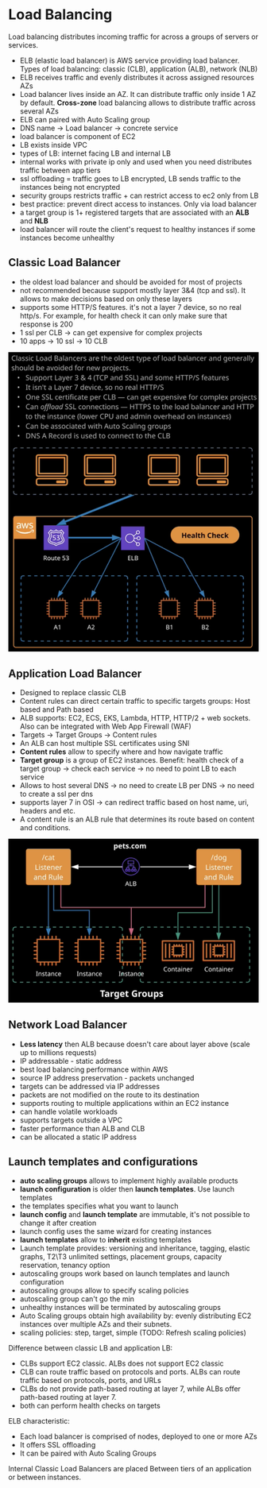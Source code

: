 # Load Balancing

Load balancing distributes incoming traffic for across a groups of servers or services.

- ELB (elastic load balancer) is AWS service providing load balancer. Types of load balancing: classic (CLB), application (ALB), network (NLB)
- ELB receives traffic and evenly distributes it across assigned resources AZs
- Load balancer lives inside an AZ. It can distribute traffic only inside 1 AZ by default. **Cross-zone** load balancing allows to distribute traffic across several AZs
- ELB can paired with Auto Scaling group
- DNS name -> Load balancer -> concrete service
- load balancer is component of EC2
- LB exists inside VPC
- types of LB: internet facing LB and internal LB
- internal works with private ip only and used when you need distributes traffic between app tiers
- ssl offloading = traffic goes to LB encrypted, LB sends traffic to the instances being not encrypted
- security groups restricts traffic + can restrict access to ec2 only from LB
- best practice: prevent direct access to instances. Only via load balancer
- a target group is 1+ registered targets that are associated with an **ALB** and **NLB**
- load balancer will route the client's request to healthy instances if some instances become unhealthy

## Classic Load Balancer

- the oldest load balancer and should be avoided for most of projects
- not recommended because support mostly layer 3&4 (tcp and ssl). It allows to make decisions based on only these layers
- supports some HTTP/S features. it's not a layer 7 device, so no real http/s. For example, for health check it can only make sure that response is 200
- 1 ssl per CLB -> can get expensive for complex projects
- 10 apps -> 10 ssl -> 10 CLB

![clb](../images/clb.png)

## Application Load Balancer

- Designed to replace classic CLB
- Content rules can direct certain traffic to specific targets groups: Host based and Path based
- ALB supports: EC2, ECS, EKS, Lambda, HTTP, HTTP/2 + web sockets. Also can be integrated with Web App Firewall (WAF)
- Targets -> Target Groups -> Content rules
- An ALB can host multiple SSL certificates using SNI
- **Content rules** allow to specify where and how navigate traffic
- **Target group** is a group of EC2 instances. Benefit: health check of a target group -> check each service -> no need to point LB to each service
- Allows to host several DNS -> no need to create LB per DNS -> no need to create a ssl per dns
- supports layer 7 in OSI -> can redirect traffic based on host name, uri, headers and etc.
- A content rule is an ALB rule that determines its route based on content and conditions.

![alb](../images/alb.png)

## Network Load Balancer

- **Less latency** then ALB because doesn't care about layer above (scale up to millions requests)
- IP addressable - static address
- best load balancing performance within AWS
- source IP address preservation - packets unchanged
- targets can be addressed via IP addresses
- packets are not modified on the route to its destination
- supports routing to multiple applications within an EC2 instance
- can handle volatile workloads
- supports targets outside a VPC
- faster performance than ALB and CLB
- can be allocated a static IP address

## Launch templates and configurations

- **auto scaling groups** allows to implement highly available products
- **launch configuration** is older then **launch templates**. Use launch templates
- the templates specifies what you want to launch
- **launch config** and **launch template** are immutable, it's not possible to change it after creation
- launch config uses the same wizard for creating instances
- **launch templates** allow to **inherit** existing templates
- Launch template provides: versioning and inheritance, tagging, elastic graphs, T2\T3 unlimited settings, placement groups, capacity reservation, tenancy option
- autoscaling groups work based on launch templates and launch configuration
- autoscaling groups allow to specify scaling policies
- autoscaling group can't go the min
- unhealthy instances will be terminated by autoscaling groups
- Auto Scaling groups obtain high availability by: evenly distributing EC2 instances over multiple AZs and their subnets.
- scaling policies: step, target, simple (TODO: Refresh scaling policies)

Difference between classic LB and application LB:
- CLBs support EC2 classic. ALBs does not support EC2 classic
- CLB can route traffic based on protocols and ports. ALBs can route traffic based on protocols, ports, and URLs
- CLBs do not provide path-based routing at layer 7, while ALBs offer path-based routing at layer 7.
- both can perform health checks on targets

ELB characteristic:
- Each load balancer is comprised of nodes, deployed to one or more AZs
- It offers SSL offloading
- It can be paired with Auto Scaling Groups

Internal Classic Load Balancers are placed Between tiers of an application or between instances.

